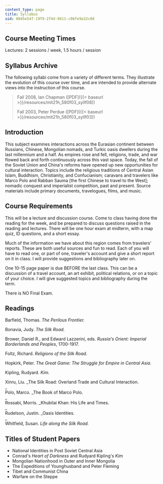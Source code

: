 ```yaml
---
content_type: page
title: Syllabus
uid: 0045e54f-19f9-2f4d-9611-c06fe9a32c0d
---
```


Course Meeting Times
--------------------

Lectures: 2 sessions / week, 1.5 hours / session

Syllabus Archive
----------------

The following syllabi come from a variety of different terms. They illustrate the evolution of this course over time, and are intended to provide alternate views into the instruction of this course.

> Fall 2008, Ian Chapman ([PDF]({{< baseurl >}}/resources/mit21h_580f03_syllf08))
> 
> Fall 2003, Peter Perdue ([PDF]({{< baseurl >}}/resources/mit21h_580f03_syllf03))

Introduction
------------

This subject examines interactions across the Eurasian continent between Russians, Chinese, Mongolian nomads, and Turkic oasis dwellers during the last millennium and a half. As empires rose and fell, religions, trade, and war flowed back and forth continuously across this vast space. Today, the fall of the Soviet Union and China's reforms have opened up new opportunities for cultural interaction. Topics include the religious traditions of Central Asian Islam, Buddhism, Christianity, and Confucianism; caravans and travelers like Marco Polo and Rabban Sauma \[the first Chinese to travel to the West\]; nomadic conquest and imperialist competition, past and present. Source materials include primary documents, travelogues, films, and music.

Course Requirements
-------------------

This will be a lecture and discussion course. Come to class having done the reading for the week, and be prepared to discuss questions raised in the reading and lectures. There will be one hour exam at midterm, with a map quiz, ID questions, and a short essay.

Much of the information we have about this region comes from travelers' reports. These are both useful sources and fun to read. Each of you will have to read one, or part of one, traveler's account and give a short report on it in class. I will provide suggestions and bibliography later on.

One 10-15 page paper is due BEFORE the last class. This can be a discussion of a travel account, an art exhibit, political relations, or on a topic of your choice. I will give suggested topics and bibliography during the term.

There is NO Final Exam.

Readings
--------

Barfield, Thomas. _The Perilous Frontier._

Bonavia, Judy. _The Silk Road._

Brower, Daniel R., and Edward Lazzerini, eds. _Russia's Orient: Imperial Borderlands and Peoples_, 1700-1917.

Foltz, Richard. _Religions of the Silk Road_.

Hopkirk, Peter. _The Great Game: The Struggle for Empire in Central Asia._

Kipling, Rudyard. _Kim._

Xinru, Liu. _The Silk Road: Overland Trade and Cultural Interaction.  
_  
Polo, Marco. _The Book of Marco Polo.  
_  
Rossabi, Morris. _Khubilai Khan: His Life and Times.  
_  
Rudelson, Justin. _Oasis Identities.  
_  
Whitfield, Susan. _Life along the Silk Road._

Titles of Student Papers
------------------------

*   National Identities in Post Soviet Central Asia
*   Conrad's _Heart of Darkness_ and Rudyard Kipling's _Kim_
*   Mongolian Nationhood in Outer and Inner Mongolia
*   The Expeditions of Younghusband and Peter Fleming
*   Tibet and Communist China
*   Warfare on the Steppe